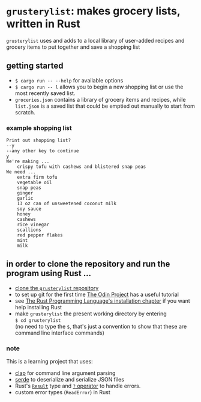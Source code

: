 # `grusterylist`: makes grocery lists, written in Rust  
`grusterylist` uses and adds to a local library of user-added recipes and grocery items to put together and save a shopping list
## getting started 
- `$ cargo run -- --help` for available options  
- `$ cargo run -- l` allows you to begin a new shopping list or use the most recently saved list.  
- `groceries.json` contains a library of grocery items and recipes, while `list.json` is a saved list that could be emptied out manually to start from scratch.  
### example shopping list
```
Print out shopping list?  
--y  
--any other key to continue  
y  
We're making ...
	crispy tofu with cashews and blistered snap peas
We need ...
	extra firm tofu
	vegetable oil
	snap peas
	ginger
	garlic
	13 oz can of unsweetened coconut milk
	soy sauce
	honey
	cashews
	rice vinegar
	scallions
	red pepper flakes
	mint
	milk
```
## in order to clone the repository and run the program using Rust ...
- [clone the `grusterylist` repository](https://docs.github.com/en/repositories/creating-and-managing-repositories/cloning-a-repository)
- to set up git for the first time [The Odin Project](https://www.theodinproject.com/paths/foundations/courses/foundations/lessons/setting-up-git) has a useful tutorial
- see [The Rust Programming Language's installation chapter](https://doc.rust-lang.org/book/ch01-01-installation.html) if you want help installing Rust
- make `grusterylist` the present working directory by entering  
`$ cd grusterylist`  
(no need to type the `$`, that's just a convention to show that these are command line interface commands)
### note
This is a learning project that uses:  
- [clap](https://docs.rs/clap/2.33.3/clap/) for command line argument parsing  
- [serde](https://docs.serde.rs/serde/index.html) to deserialize and serialize JSON files  
- Rust's [`Result`](https://doc.rust-lang.org/std/result/) type and [`?` operator](https://doc.rust-lang.org/book/ch09-02-recoverable-errors-with-result.html#a-shortcut-for-propagating-errors-the--operator) to handle errors.
- custom error types (`ReadError`) in Rust
